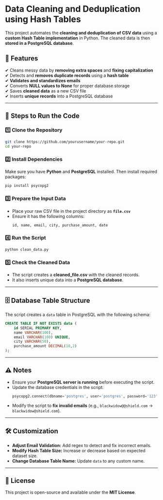 # **Data Cleaning and Deduplication using Hash Tables**

This project automates the **cleaning and deduplication of CSV data** using a **custom Hash Table implementation** in Python. The cleaned data is then **stored in a PostgreSQL database**.

## 🚀 **Features**

✔ Cleans messy data by **removing extra spaces** and **fixing capitalization**  
✔ Detects and **removes duplicate records** using a **hash table**  
✔ **Validates and standardizes emails**  
✔ Converts **NULL values to None** for proper database storage  
✔ Saves **cleaned data** as a new CSV file  
✔ Inserts **unique records** into a PostgreSQL database  

---

## 📌 **Steps to Run the Code**
### **1️⃣ Clone the Repository**
```bash
git clone https://github.com/yourusername/your-repo.git
cd your-repo
```

### **2️⃣ Install Dependencies**
Make sure you have **Python** and **PostgreSQL** installed. Then install required packages:
```bash
pip install psycopg2
```

### **3️⃣ Prepare the Input Data**
- Place your raw CSV file in the project directory as **`file.csv`**  
- Ensure it has the following columns:  
  ```
  id, name, email, city, purchase_amount, date
  ```

### **4️⃣ Run the Script**
```bash
python clean_data.py
```

### **5️⃣ Check the Cleaned Data**
- The script creates a **cleaned_file.csv** with the cleaned records.  
- It also inserts unique data into a **PostgreSQL database**.

---

## 🗄 **Database Table Structure**
The script creates a `data` table in PostgreSQL with the following schema:
```sql
CREATE TABLE IF NOT EXISTS data (
    id SERIAL PRIMARY KEY,
    name VARCHAR(100),
    email VARCHAR(100) UNIQUE,
    city VARCHAR(50),
    purchase_amount DECIMAL(10,2)
);
```

---

## ⚠ **Notes**
- Ensure your **PostgreSQL server is running** before executing the script.  
- Update the database credentials in the script:
  ```python
  psycopg2.connect(dbname='postgres', user='postgres', password='123', host="localhost", port="5432")
  ```
- Modify the script to **fix invalid emails** (e.g., `blackwidow@@shield.com` → `blackwidow@shield.com`).  

---

## 🛠 **Customization**
- **Adjust Email Validation:** Add regex to detect and fix incorrect emails.  
- **Modify Hash Table Size:** Increase or decrease based on expected dataset size.  
- **Change Database Table Name:** Update `data` to any custom name.  

---

## 📜 **License**
This project is open-source and available under the **MIT License**.
